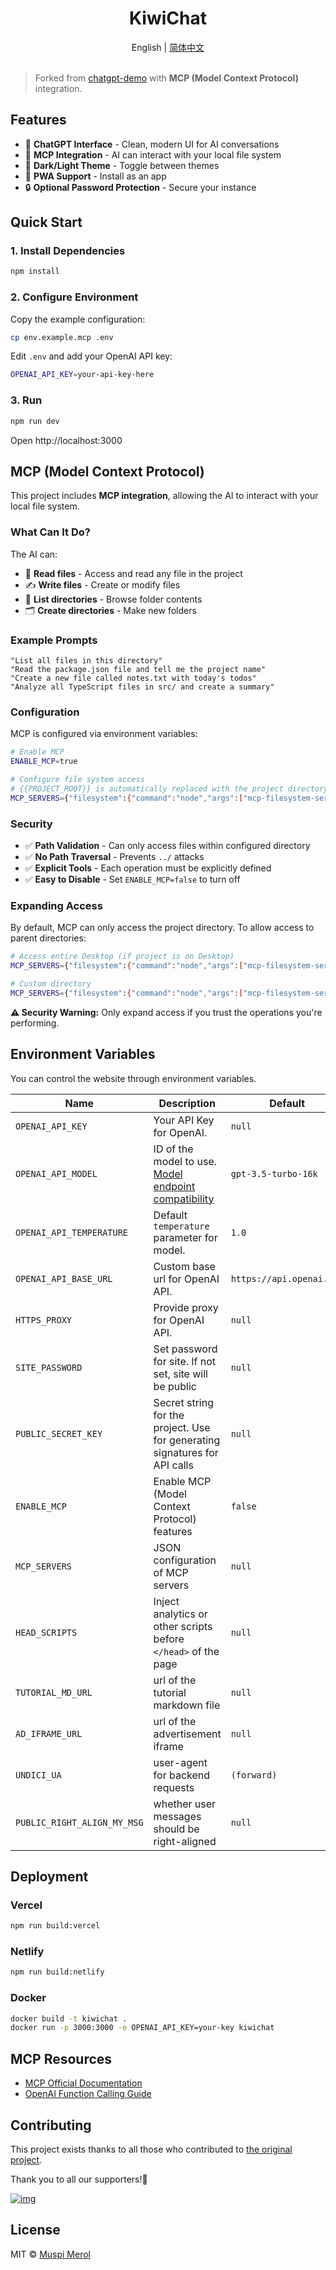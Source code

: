 <h1 align="center">KiwiChat</h1>

<div align="center">English | <a href="./README.zh-CN.md">简体中文</a></div>

<br>

> Forked from [chatgpt-demo](https://github.com/anse-app/chatgpt-demo) with **MCP (Model Context Protocol)** integration.

## Features

- 💬 **ChatGPT Interface** - Clean, modern UI for AI conversations
- 🔧 **MCP Integration** - AI can interact with your local file system
- 🎨 **Dark/Light Theme** - Toggle between themes
- 📱 **PWA Support** - Install as an app
- 🔒 **Optional Password Protection** - Secure your instance

## Quick Start

### 1. Install Dependencies

```bash
npm install
```

### 2. Configure Environment

Copy the example configuration:
```bash
cp env.example.mcp .env
```

Edit `.env` and add your OpenAI API key:
```bash
OPENAI_API_KEY=your-api-key-here
```

### 3. Run

```bash
npm run dev
```

Open http://localhost:3000

## MCP (Model Context Protocol)

This project includes **MCP integration**, allowing the AI to interact with your local file system.

### What Can It Do?

The AI can:
- 📁 **Read files** - Access and read any file in the project
- ✍️ **Write files** - Create or modify files
- 📂 **List directories** - Browse folder contents
- 🗂️ **Create directories** - Make new folders

### Example Prompts

```
"List all files in this directory"
"Read the package.json file and tell me the project name"
"Create a new file called notes.txt with today's todos"
"Analyze all TypeScript files in src/ and create a summary"
```

### Configuration

MCP is configured via environment variables:

```bash
# Enable MCP
ENABLE_MCP=true

# Configure file system access
# {{PROJECT_ROOT}} is automatically replaced with the project directory
MCP_SERVERS={"filesystem":{"command":"node","args":["mcp-filesystem-server.mjs"],"env":{"MCP_FS_BASE_PATH":"{{PROJECT_ROOT}}"}}}
```

### Security

- ✅ **Path Validation** - Can only access files within configured directory
- ✅ **No Path Traversal** - Prevents `../` attacks
- ✅ **Explicit Tools** - Each operation must be explicitly defined
- ✅ **Easy to Disable** - Set `ENABLE_MCP=false` to turn off

### Expanding Access

By default, MCP can only access the project directory. To allow access to parent directories:

```bash
# Access entire Desktop (if project is on Desktop)
MCP_SERVERS={"filesystem":{"command":"node","args":["mcp-filesystem-server.mjs"],"env":{"MCP_FS_BASE_PATH":"{{PROJECT_ROOT}}/.."}}}

# Custom directory
MCP_SERVERS={"filesystem":{"command":"node","args":["mcp-filesystem-server.mjs"],"env":{"MCP_FS_BASE_PATH":"/path/to/directory"}}}
```

**⚠️ Security Warning:** Only expand access if you trust the operations you're performing.

## Environment Variables

You can control the website through environment variables.

| Name | Description | Default |
| --- | --- | --- |
| `OPENAI_API_KEY` | Your API Key for OpenAI. | `null` |
| `OPENAI_API_MODEL` | ID of the model to use. [Model endpoint compatibility](https://platform.openai.com/docs/models/model-endpoint-compatibility) | `gpt-3.5-turbo-16k` |
| `OPENAI_API_TEMPERATURE` | Default `temperature` parameter for model. | `1.0` |
| `OPENAI_API_BASE_URL` | Custom base url for OpenAI API. | `https://api.openai.com` |
| `HTTPS_PROXY` | Provide proxy for OpenAI API. | `null` |
| `SITE_PASSWORD` | Set password for site. If not set, site will be public | `null` |
| `PUBLIC_SECRET_KEY` | Secret string for the project. Use for generating signatures for API calls | `null` |
| `ENABLE_MCP` | Enable MCP (Model Context Protocol) features | `false` |
| `MCP_SERVERS` | JSON configuration of MCP servers | `null` |
| `HEAD_SCRIPTS` | Inject analytics or other scripts before `</head>` of the page | `null` |
| `TUTORIAL_MD_URL` | url of the tutorial markdown file | `null` |
| `AD_IFRAME_URL` | url of the advertisement iframe | `null` |
| `UNDICI_UA` | user-agent for backend requests | `(forward)` |
| `PUBLIC_RIGHT_ALIGN_MY_MSG` | whether user messages should be right-aligned | `null` |

## Deployment

### Vercel
```bash
npm run build:vercel
```

### Netlify
```bash
npm run build:netlify
```

### Docker
```bash
docker build -t kiwichat .
docker run -p 3000:3000 -e OPENAI_API_KEY=your-key kiwichat
```

## MCP Resources

- [MCP Official Documentation](https://modelcontextprotocol.io)
- [OpenAI Function Calling Guide](https://platform.openai.com/docs/guides/function-calling)

## Contributing

This project exists thanks to all those who contributed to [the original project](https://github.com/anse-app/chatgpt-demo).

Thank you to all our supporters!🙏

[![img](https://contributors.nn.ci/api?repo=anse-app/chatgpt-demo)](https://github.com/ddiu8081/chatgpt-demo/graphs/contributors)

## License

MIT © [Muspi Merol](./LICENSE)
